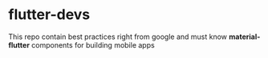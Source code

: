 # flutter-devs
This repo contain best practices right from google and must know __material-flutter__ components for building mobile apps
